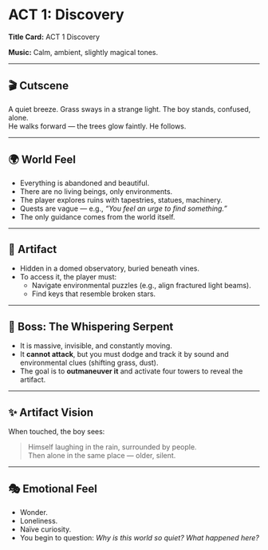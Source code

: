 # ACT 1: Discovery

**Title Card:**
ACT 1
Discovery

**Music:** Calm, ambient, slightly magical tones.

---

## 🎬 Cutscene

A quiet breeze. Grass sways in a strange light. The boy stands, confused, alone.  
He walks forward — the trees glow faintly. He follows.

---

## 🌍 World Feel

- Everything is abandoned and beautiful.
- There are no living beings, only environments.
- The player explores ruins with tapestries, statues, machinery.
- Quests are vague — e.g., *“You feel an urge to find something.”*
- The only guidance comes from the world itself.

---

## 🧩 Artifact

- Hidden in a domed observatory, buried beneath vines.
- To access it, the player must:
  - Navigate environmental puzzles (e.g., align fractured light beams).
  - Find keys that resemble broken stars.

---

## 🐍 Boss: The Whispering Serpent

- It is massive, invisible, and constantly moving.
- It **cannot attack**, but you must dodge and track it by sound and environmental clues (shifting grass, dust).
- The goal is to **outmaneuver it** and activate four towers to reveal the artifact.

---

## ✨ Artifact Vision

When touched, the boy sees:
> Himself laughing in the rain, surrounded by people.  
> Then alone in the same place — older, silent.

---

## 🎭 Emotional Feel

- Wonder.
- Loneliness.
- Naïve curiosity.
- You begin to question: *Why is this world so quiet? What happened here?*
